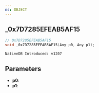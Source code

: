 ```yaml
---
ns: OBJECT
---
```

## _0x7D7285EFEAB5AF15

```c
// 0x7D7285EFEAB5AF15
void _0x7D7285EFEAB5AF15(Any p0, Any p1);
```

```
NativeDB Introduced: v1207
```

## Parameters
* **p0**:
* **p1**:
